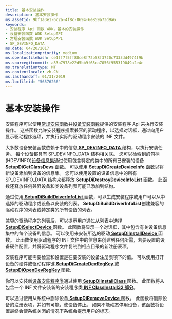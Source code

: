 ```yaml
---
title: 基本安装操作
description: 基本安装操作
ms.assetid: 9bf1a3e1-6c2a-4f8c-8694-6e859a73d9a6
keywords:
- 安装程序 Api 函数 WDK，基本的安装操作
- 设备安装函数 WDK SetupAPI
- 常规安装函数 WDK SetupAPI
- SP_DEVINFO_DATA
ms.date: 04/20/2017
ms.localizationpriority: medium
ms.openlocfilehash: ce1ff7f5ff80ce8f72b58f3720c7333dd4974f9b
ms.sourcegitcommit: a33b7978e22d5bb9f65ca7056f955319049a2e4c
ms.translationtype: MT
ms.contentlocale: zh-CN
ms.lasthandoff: 01/31/2019
ms.locfileid: "56576266"
---
```

# <a name="basic-installation-operations"></a>基本安装操作





安装程序可以使用[常规安装函数](https://msdn.microsoft.com/library/windows/hardware/ff544985)并[设备安装函数](https://msdn.microsoft.com/library/windows/hardware/ff541299)提供的安装程序 Api 来执行安装操作。 这些函数允许安装程序搜索兼容的驱动程序，以选择对话框，通过向用户显示驱动程序选项，并执行实际的驱动程序安装的 INF 文件。

大多数设备安装函数依赖于中的信息[ **SP_DEVINFO_DATA** ](https://msdn.microsoft.com/library/windows/hardware/ff552344)结构，以执行安装任务。 每个设备都具有 SP_DEVINFO_DATA 结构相关联。 您可以检索到的句柄 (HDEVINFO)[设备信息集](device-information-sets.md)通过使用包含特定的类中的所有已安装的设备[ **SetupDiGetClassDevs** ](https://msdn.microsoft.com/library/windows/hardware/ff551069)函数。 可以使用[ **SetupDiCreateDeviceInfo** ](https://msdn.microsoft.com/library/windows/hardware/ff550952)函数以将新设备添加到设备的信息集。 您可以使用设置的设备信息中的所有 SP_DEVINFO_DATA 结构来都释放[ **SetupDiDestroyDeviceInfoList** ](https://msdn.microsoft.com/library/windows/hardware/ff550996)函数。 此函数还释放任何兼容设备和类设备列表可能已添加到结构。

通过使用[ **SetupDiBuildDriverInfoList** ](https://msdn.microsoft.com/library/windows/hardware/ff550917)函数，可以生成安装程序或用户可以从中选择的驱动程序或设备以安装的列表。 **SetupDiBuildDriverInfoList**创建兼容的驱动程序的列表或特定类的所有设备的列表。

兼容的驱动程序的列表后，可以提示用户通过从列表中选择[ **SetupDiSelectDevice** ](https://msdn.microsoft.com/library/windows/hardware/ff552115)函数。 此函数将显示一个对话框，其中包含有关设备信息集中的每个设备的信息。 可以使用来安装所选的驱动[ **SetupDiInstallDevice** ](https://msdn.microsoft.com/library/windows/hardware/ff552039)函数。 此函数使用驱动程序的 INF 文件中的信息来创建到任何所需，若要设置的设备硬件配置，并将驱动程序文件复制到相应目录的新注册表项。

安装程序可能需要检查和设置是在要安装的设备注册表项下的值。 可以使用打开设备的硬件或驱动程序键[ **SetupDiCreateDevRegKey** ](https://msdn.microsoft.com/library/windows/hardware/ff550973)或[ **SetupDiOpenDevRegKey** ](https://msdn.microsoft.com/library/windows/hardware/ff552079)函数.

你可以安装新[设备安装程序类](device-setup-classes.md)通过使用[ **SetupDiInstallClass** ](https://msdn.microsoft.com/library/windows/hardware/ff552024)函数。 此函数将从包含一个 INF 文件安装新的安装程序类[ **INF ClassInstall32 部分**](inf-classinstall32-section.md)。

可以通过使用从系统中删除设备[ **SetupDiRemoveDevice** ](https://msdn.microsoft.com/library/windows/hardware/ff552097)函数。 此函数将删除设备的注册表项，并如有可能，使设备停止。 如果不能动态停用设备，该函数将设置最终会使系统关闭的情况下系统会提示用户的标志。

 

 





